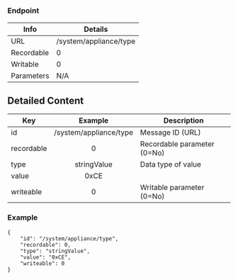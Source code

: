 # 



### Endpoint

| Info  | Details |
| ------------- | ------------- |
| URL   | /system/appliance/type   |
| Recordable   | 0   |
| Writable   | 0   |
| Parameters  | N/A  |

## Detailed Content

|  Key  | Example | Description |
| ------------- | :------: | ------------------------------ |
|  id | /system/appliance/type | Message ID (URL) |
|  recordable | 0 | Recordable parameter (0=No) |
|  type | stringValue | Data type of value |
|  value | 0xCE |  |
|  writeable | 0 | Writable parameter (0=No) |

### Example
```
{
    "id": "/system/appliance/type",
    "recordable": 0,
    "type": "stringValue",
    "value": "0xCE",
    "writeable": 0
}
```
